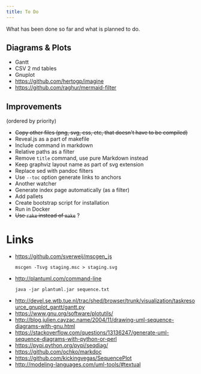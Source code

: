 ```yaml
---
title: To Do
---
```


What has been done so far and what is planned to do.

## Diagrams & Plots

* Gantt
* CSV 2 md tables
* Gnuplot
* https://github.com/hertogp/imagine
* https://github.com/raghur/mermaid-filter

## Improvements

(ordered by priority)

* ~~Copy other files (png, svg, css, etc, that doesn't have to be compiled)~~
* Reveal.js as a part of makefile
* Include command in markdown
* Relative paths as a filter
* Remove `title` command, use pure Markdown instead
* Keep graphviz layout name as part of svg extension
* Replace sed with pandoc filters
* Use `--toc` option generate links to anchors
* Another watcher
* Generate index page automatically (as a filter)
* Add pallets
* Create bootstrap script for installation
* Run in Docker
* ~~Use `rake` instead of `make`~~ ?

# Links

* https://github.com/sverweij/mscgen_js
  ```
  mscgen -Tsvg staging.msc > staging.svg
  ```
* http://plantuml.com/command-line
  ```
  java -jar plantuml.jar sequence.txt
  ```
* http://devel.se.wtb.tue.nl/trac/shed/browser/trunk/visualization/taskresource_gnuplot_gantt/gantt.py
* https://www.gnu.org/software/plotutils/
* http://blog.julien.cayzac.name/2004/11/drawing-uml-sequence-diagrams-with-gnu.html
* https://stackoverflow.com/questions/13136247/generate-uml-sequence-diagrams-with-python-or-perl
* https://pypi.python.org/pypi/seqdiag/
* https://github.com/ochko/markdoc
* https://github.com/kickingvegas/SequencePlot
* http://modeling-languages.com/uml-tools/#textual